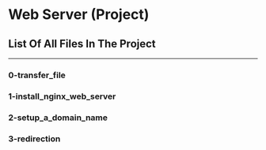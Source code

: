 # Web Server (Project)
## List Of All Files In The Project
---
### 0-transfer_file

### 1-install_nginx_web_server

### 2-setup_a_domain_name

### 3-redirection

###  
